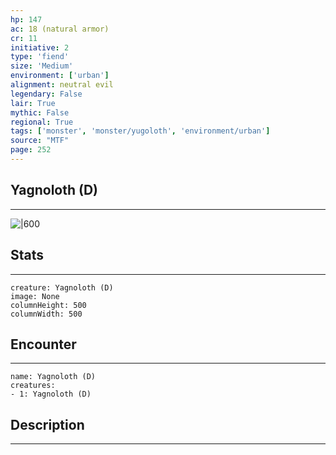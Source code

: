 ```yaml
---
hp: 147
ac: 18 (natural armor)
cr: 11
initiative: 2
type: 'fiend'    
size: 'Medium'
environment: ['urban']
alignment: neutral evil
legendary: False
lair: True
mythic: False
regional: True
tags: ['monster', 'monster/yugoloth', 'environment/urban']
source: "MTF"
page: 252
---
```


## Yagnoloth (D)
---

![|600](D:/Program%20Files/5e.tools/img/bestiary/MTF/Yagnoloth.jpg)

## Stats
---

```statblock
creature: Yagnoloth (D)
image: None
columnHeight: 500
columnWidth: 500
```

## Encounter
---

```encounter-table
name: Yagnoloth (D)
creatures:
- 1: Yagnoloth (D)
```

## Description
---





